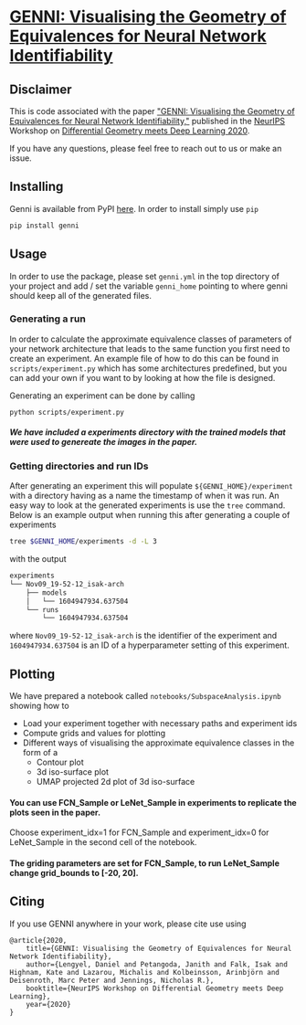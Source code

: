 # [GENNI: Visualising the Geometry of Equivalences for Neural Network Identifiability](https://drive.google.com/file/d/1mGO-rLOZ-_TXu_-8KIfSUiFEqymxs2x5/view)

## Disclaimer

This is code associated with the paper ["GENNI: Visualising the Geometry of Equivalences for Neural Network Identifiability,"](https://drive.google.com/file/d/1mGO-rLOZ-_TXu_-8KIfSUiFEqymxs2x5/view) published in the [NeurIPS](https://nips.cc/) Workshop on [Differential Geometry meets Deep Learning 2020](https://sites.google.com/view/diffgeo4dl/).

If you have any questions, please feel free to reach out to us or make an issue.

## Installing

Genni is available from PyPI [here](https://pypi.org/project/genni/). In order
to install simply use `pip`

```sh
pip install genni
```

## Usage

In order to use the package, please set `genni.yml` in the top directory of your
project and add / set the variable `genni_home` pointing to where genni should keep
all of the generated files.

### Generating a run

In order to calculate the approximate equivalence classes of parameters of your
network architecture that leads to the same function you first need to create an
experiment. An example file of how to do this can be found in
`scripts/experiment.py` which has some architectures predefined, but you can add
your own if you want to by looking at how the file is designed.

Generating an experiment can be done by calling

```
python scripts/experiment.py
```

##### We have included a experiments directory with the trained models that were used to genereate the images in the paper. 

### Getting directories and run IDs

After generating an experiment this will populate `${GENNI_HOME}/experiment`
with a directory having as a name the timestamp of when it was run. An easy way
to look at the generated experiments is use the `tree` command. Below is an
example output when running this after generating a couple of experiments

```sh
tree $GENNI_HOME/experiments -d -L 3
```

with the output

```sh
experiments
└── Nov09_19-52-12_isak-arch
    ├── models
    │   └── 1604947934.637504
    └── runs
        └── 1604947934.637504
```

where `Nov09_19-52-12_isak-arch` is the identifier of the experiment and
`1604947934.637504` is an ID of a hyperparameter setting of this experiment.

## Plotting

We have prepared a notebook called `notebooks/SubspaceAnalysis.ipynb` showing
how to

- Load your experiment together with necessary paths and experiment ids
- Compute grids and values for plotting
- Different ways of visualising the approximate equivalence classes in the form
  of a
  - Contour plot
  - 3d iso-surface plot
  - UMAP projected 2d plot of 3d iso-surface
  
#### You can use FCN_Sample or LeNet_Sample in experiments to replicate the plots seen in the paper. 
Choose experiment_idx=1 for FCN_Sample and experiment_idx=0 for LeNet_Sample in the second cell of the notebook. 
#### The griding parameters are set for FCN_Sample, to run LeNet_Sample change grid_bounds to [-20, 20].

## Citing

If you use GENNI anywhere in your work, please cite use using

```
@article{2020,
    title={GENNI: Visualising the Geometry of Equivalences for Neural Network Identifiability},
    author={Lengyel, Daniel and Petangoda, Janith and Falk, Isak and Highnam, Kate and Lazarou, Michalis and Kolbeinsson, Arinbjörn and Deisenroth, Marc Peter and Jennings, Nicholas R.},
    booktitle={NeurIPS Workshop on Differential Geometry meets Deep Learning},
    year={2020}
}
```
